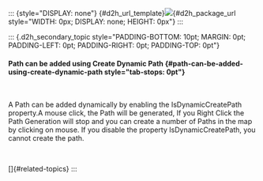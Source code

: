 ::: {style="DISPLAY: none"}
[](ms-xhelp:///?Id=d2h_url_template){#d2h_url_template}![](!package_url!){#d2h_package_url style="WIDTH: 0px; DISPLAY: none; HEIGHT: 0px"}
:::

::: {.d2h_secondary_topic style="PADDING-BOTTOM: 10pt; MARGIN: 0pt; PADDING-LEFT: 0pt; PADDING-RIGHT: 0pt; PADDING-TOP: 0pt"}
#### Path can be added using Create Dynamic Path {#path-can-be-added-using-create-dynamic-path style="tab-stops: 0pt"}

 

A Path can be added dynamically by enabling the IsDynamicCreatePath property.A mouse click, the Path will be generated, If you Right Click the Path Generation will stop and you can create a number of Paths in the map by clicking on mouse. If you disable the property IsDynamicCreatePath, you cannot create the path.

 

[]{#related-topics}
:::
